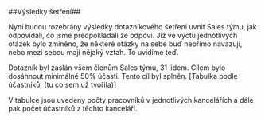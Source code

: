 ##Výsledky šetření##

Nyní budou rozebrány výsledky dotazníkového šetření uvnit Sales týmu, jak odpovídali, co jsme předpokládali že odpoví. Již ve výčtu jednotlivých otázek bylo zmíněno, že některé otázky na sebe buď nepřímo navazují, nebo mezi sebou mají nějaký vztah. To uvidíme teď.

Dotazník byl zaslán všem členům Sales týmu, 31 lidem. Cílem bylo dosáhnout minimálně 50% účasti. Tento cíl byl splněn. 
[Tabulka podle účastníků, (tu co sem už tvořila)]

V tabulce jsou uvedeny počty pracovníků v jednotlivých kancelářích a dále pak počet účastníků z těchto kanceláří.